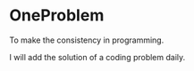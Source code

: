 # OneProblem
To make the consistency in programming.

I will add the solution of a coding problem daily. 
